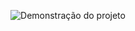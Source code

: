 <p align="center">
  <img src="./github/preview.png" alt = "Demonstração do projeto" widht= "100%"/>
</p>